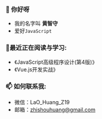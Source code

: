 

<!--
**zhishouH/zhishouH** is a ✨ _special_ ✨ repository because its `README.md` (this file) appears on your GitHub profile.

Here are some ideas to get you started:

- 🔭 I’m currently working on ...
- 🌱 I’m currently learning ...
- 👯 I’m looking to collaborate on ...
- 🤔 I’m looking for help with ...
- 💬 Ask me about ...
- 📫 How to reach me: ...
- 😄 Pronouns: ...
- ⚡ Fun fact: ...
-->
### 👋 你好呀
  - 我的名字叫 <b>黄智守</b>
  - 爱好`JavaScript`

### 🌱最近正在阅读与学习:
  - 《JavaScript高级程序设计(第4版)》
  - 《Vue.js开发实战》

### 📫 如何联系我:
  - 微信：LaO_Huang_Z19
  - 邮箱：zhishouhuang@gmail.com
